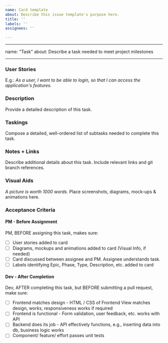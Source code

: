 ```yaml
---
name: Card template
about: Describe this issue template's purpose here.
title: ''
labels: ''
assignees: ''

---
```


---
name: "Task"
about: Describe a task needed to meet project milestones

---

<!--

Use this template to organize your task. Reference the relevant user story, project requirement, milestone, issue, or bug.

Refer to any relevant repo branches, if known. 

-->

### User Stories

E.g.: *As a user, I want to be able to login, so that I can access the application's features.*

### Description

Provide a detailed description of this task. 

<!-- Example:

Create a button to exit full screen mode. 

-->

### Taskings

Compose a detailed, well-ordered list of subtasks needed to complete this task.  

<!-- Example:

- [ ] Use the design document that shows the details for size, color and shape
- [ ] Have button appear on mouseover of top 10% of the screen
- [ ] On click, window should return to normal view
- [ ] ...
-->

### Notes + Links

Describe additional details about this task.  Include relevant links and git branch references.

<!-- Example:

Refer to the shared design file on Figma with notes from the designer, located here: https://team.domain.com/designs/...
See also `issue #12 full screen` and branch `origin/develop/feat/#12/full_screen`

-->

### Visual Aids

*A picture is worth 1000 words.* Place screenshots, diagrams, mock-ups & animations here. 

### Acceptance Criteria

#### PM - Before Assignment

PM, BEFORE assigning this task, makes sure:

- [ ] User stories added to card
- [ ] Diagrams, mockups and animations added to card (Visual Info, if needed)
- [ ] Card discussed between assignee and PM. Assignee understands task.
- [ ] Labels identifying Epic, Phase, Type, Description, etc. added to card

#### Dev - After Completion

Dev, AFTER completing this task, but BEFORE submitting a pull request, make sure:

- [ ] Frontend matches design - HTML / CSS of Frontend View matches design, works, responsiveness works if required
- [ ] Frontend is functional - Form validation, user feedback, etc. works with API
- [ ] Backend does its job - API effectively functions, e.g., inserting data into db, business logic works
- [ ] Component/ feature/ effort passes unit tests
